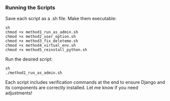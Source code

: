 ###     Running the Scripts
Save each script as a .sh file.
Make them executable:
```
sh
chmod +x method1_run_as_admin.sh
chmod +x method2_user_option.sh
chmod +x method3_fix_deleteme.sh
chmod +x method4_virtual_env.sh
chmod +x method5_reinstall_python.sh
```
Run the desired script:
```
sh
./method1_run_as_admin.sh
```
Each script includes verification commands at the end to ensure Django and its components are correctly installed. Let me know if you need adjustments!